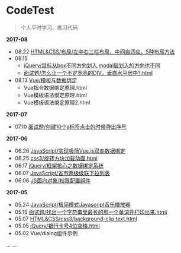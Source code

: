 # CodeTest

> 个人平时学习、练习代码

**2017-08**

- 08.22 [HTML&CSS/布局/左中右三栏布局，中间自适应，5种布局方法](https://github.com/dunizb/CodeTest/blob/master/HTML&CSS/布局/左中右三栏布局，中间自适应，5种布局方法.html)
- 08.15
  + [jQuery/鼠标从box不同方向划入,modal层划入的方向也不同](https://github.com/dunizb/CodeTest/blob/master/jQuery/鼠标从box不同方向划入/) 
  + [面试题/怎么让一个不定宽高的DIV，垂直水平居中?.html](https://github.com/dunizb/CodeTest/blob/master/面试题/怎么让一个不定宽高的DIV，垂直水平居中?.html)
- 08.13 
  [Vue/模板与数据绑定](https://github.com/dunizb/CodeTest/blob/master/Vue/模板与数据绑定/)
  + Vue指令数据绑定原理.html
  + Vue模板语法绑定原理.html
  + Vue模板语法绑定原理2.html

**2017-07**
- 07.10 [面试题/创建10个a标签点击的时候弹出序号](https://github.com/dunizb/CodeTest/tree/master/%E9%9D%A2%E8%AF%95%E9%A2%98/创建10个a标签点击的时候弹出序号.html)

**2017-06**
- 06.26 [JavaScript/实现极简Vue.js双向数据绑定](https://github.com/dunizb/CodeTest/blob/master/JavaScript/实现极简Vue.js双向数据绑定.html)
- 06.25 [css3/旋转方块加载动画.html](https://github.com/dunizb/CodeTest/blob/master/HTML%26CSS/css3/旋转方块加载动画.html)
- 06.17 [jQuery/框架核心之数据绑定系统](https://github.com/dunizb/CodeTest/tree/master/jQuery/框架核心之数据绑定系统)
- 06.07 [JavaScript/省市两级级联下拉列表](https://github.com/dunizb/CodeTest/blob/master/JavaScript/%E7%9C%81%E5%B8%82%E4%B8%A4%E7%BA%A7%E7%BA%A7%E8%81%94%E4%B8%8B%E6%8B%89%E5%88%97%E8%A1%A8.html)
- 06.06 [JS面向对象/权限配置组件](https://github.com/dunizb/CodeTest/tree/master/JS%E9%9D%A2%E5%90%91%E5%AF%B9%E8%B1%A1/%E6%9D%83%E9%99%90%E9%85%8D%E7%BD%AE%E7%BB%84%E4%BB%B6)

**2017-05**
- 05.24 [JavaScript/极简模式Javascript音乐播放器](https://github.com/dunizb/CodeTest/tree/master/JavaScript/%E6%9E%81%E7%AE%80%E6%A8%A1%E5%BC%8FJavascript%E9%9F%B3%E4%B9%90%E6%92%AD%E6%94%BE%E5%99%A8)
- 05.15 [面试题/找出一个字符串里最长的那一个单词并打印出来.html](https://github.com/dunizb/CodeTest/blob/master/面试题/找出一个字符串里最长的那一个单词并打印出来.html)
- 05.07 [HTML&CSS/css3/background-clip:text.html](https://github.com/dunizb/CodeTest/blob/master/HTML%26CSS/css3/background-clip:text.html)
- 05.05 [jQuery/银行卡号4位空格.html](https://github.com/dunizb/CodeTest/blob/master/jQuery/%E9%93%B6%E8%A1%8C%E5%8D%A1%E5%8F%B74%E4%BD%8D%E7%A9%BA%E6%A0%BC.html)
- 05.02 Vue/dialog组件示例

... ...